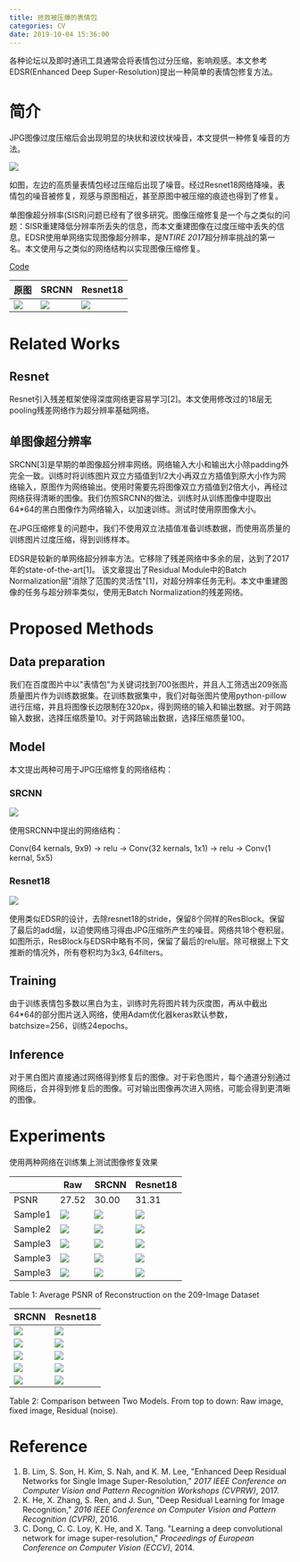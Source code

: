 ```yaml
---
title: 拯救被压爆的表情包
categories: CV
date: 2019-10-04 15:36:00
---
```


各种论坛以及即时通讯工具通常会将表情包过分压缩，影响观感。本文参考EDSR(Enhanced Deep Super-Resolution)提出一种简单的表情包修复方法。


<!-- more -->

# 简介

JPG图像过度压缩后会出现明显的块状和波纹状噪音，本文提供一种修复噪音的方法。

![](https://raw.githubusercontent.com/zyayoung/FixJPG/master/demo/demo_resnet18srh.jpg)

如图，左边的高质量表情包经过压缩后出现了噪音。经过Resnet18网络降噪，表情包的噪音被修复，观感与原图相近，甚至原图中被压缩的痕迹也得到了修复。

单图像超分辨率(SISR)问题已经有了很多研究。图像压缩修复是一个与之类似的问题：SISR重建降低分辨率所丢失的信息，而本文重建图像在过度压缩中丢失的信息。EDSR使用单网络实现图像超分辨率，是*NTIRE 2017*超分辨率挑战的第一名。本文使用与之类似的网络结构以实现图像压缩修复。

[Code](https://github.com/zyayoung/FixJPG)

| 原图                                                                      | SRCNN                                                                           | Resnet18                                                                             |
| ------------------------------------------------------------------------- | ------------------------------------------------------------------------------- | ------------------------------------------------------------------------------------ |
| ![](https://raw.githubusercontent.com/zyayoung/FixJPG/master/demo/xh.jpg) | ![](https://raw.githubusercontent.com/zyayoung/FixJPG/master/demo/y_srcnnh.jpg) | ![](https://raw.githubusercontent.com/zyayoung/FixJPG/master/demo/y_resnet18srh.jpg) |


# Related Works

## Resnet

Resnet引入残差框架使得深度网络更容易学习[2]。本文使用修改过的18层无pooling残差网络作为超分辨率基础网络。

## 单图像超分辨率

SRCNN[3]是早期的单图像超分辨率网络。网络输入大小和输出大小除padding外完全一致。训练时将训练图片双立方插值到1/2大小再双立方插值到原大小作为网络输入，原图作为网络输出。使用时需要先将图像双立方插值到2倍大小，再经过网络获得清晰的图像。我们仿照SRCNN的做法，训练时从训练图像中提取出64*64的黑白图像作为网络输入，以加速训练。测试时使用原图像大小。

在JPG压缩修复的问题中，我们不使用双立法插值准备训练数据，而使用高质量的训练图片过度压缩，得到训练样本。

EDSR是较新的单网络超分辨率方法。它移除了残差网络中多余的层，达到了2017年的state-of-the-art[1]。 该文章提出了Residual Module中的Batch Normalization层"消除了范围的灵活性"[1]，对超分辨率任务无利。本文中重建图像的任务与超分辨率类似，使用无Batch Normalization的残差网络。

# Proposed Methods

## Data preparation

我们在百度图片中以"表情包"为关键词找到700张图片，并且人工筛选出209张高质量图片作为训练数据集。在训练数据集中，我们对每张图片使用python-pillow进行压缩，并且将图像长边限制在320px，得到网络的输入和输出数据。对于网路输入数据，选择压缩质量10。对于网路输出数据，选择压缩质量100。

## Model

本文提出两种可用于JPG压缩修复的网络结构：

### SRCNN

![](https://raw.githubusercontent.com/zyayoung/FixJPG/master/demo/srcnn.jpg)

使用SRCNN中提出的网络结构：

Conv(64 kernals, 9x9) -> relu -> Conv(32 kernals, 1x1) -> relu -> Conv(1 kernal, 5x5)

### Resnet18

![](https://raw.githubusercontent.com/zyayoung/FixJPG/master/demo/resnet18sr.jpg)

使用类似EDSR的设计，去除resnet18的stride，保留8个同样的ResBlock。保留了最后的add层，以迫使网络习得由JPG压缩所产生的噪音。网络共18个卷积层。如图所示，ResBlock与EDSR中略有不同，保留了最后的relu层。除可根据上下文推断的情况外，所有卷积均为3x3, 64filters。

## Training

由于训练表情包多数以黑白为主，训练时先将图片转为灰度图，再从中截出64*64的部分图片送入网络，使用Adam优化器keras默认参数，batchsize=256，训练24epochs。

## Inference

对于黑白图片直接通过网络得到修复后的图像。对于彩色图片，每个通道分别通过网络后，合并得到修复后的图像。可对输出图像再次进入网络，可能会得到更清晰的图像。

# Experiments

使用两种网络在训练集上测试图像修复效果

|         | Raw                                                                       | SRCNN                                                                           | Resnet18                                                                             |
| ------- | ------------------------------------------------------------------------- | ------------------------------------------------------------------------------- | ------------------------------------------------------------------------------------ |
| PSNR    | 27.52                                                                     | 30.00                                                                           | 31.31                                                                                |
| Sample1 | ![](https://raw.githubusercontent.com/zyayoung/FixJPG/master/demo/x.jpg)  | ![](https://raw.githubusercontent.com/zyayoung/FixJPG/master/demo/y_srcnn.jpg)  | ![](https://raw.githubusercontent.com/zyayoung/FixJPG/master/demo/y_resnet18sr.jpg)  |
| Sample2 | ![](https://raw.githubusercontent.com/zyayoung/FixJPG/master/demo/x1.jpg) | ![](https://raw.githubusercontent.com/zyayoung/FixJPG/master/demo/y_srcnn1.jpg) | ![](https://raw.githubusercontent.com/zyayoung/FixJPG/master/demo/y_resnet18sr1.jpg) |
| Sample3 | ![](https://raw.githubusercontent.com/zyayoung/FixJPG/master/demo/x2.jpg) | ![](https://raw.githubusercontent.com/zyayoung/FixJPG/master/demo/y_srcnn2.jpg) | ![](https://raw.githubusercontent.com/zyayoung/FixJPG/master/demo/y_resnet18sr2.jpg) |
| Sample3 | ![](https://raw.githubusercontent.com/zyayoung/FixJPG/master/demo/x3.jpg) | ![](https://raw.githubusercontent.com/zyayoung/FixJPG/master/demo/y_srcnn3.jpg) | ![](https://raw.githubusercontent.com/zyayoung/FixJPG/master/demo/y_resnet18sr3.jpg) |
| Sample3 | ![](https://raw.githubusercontent.com/zyayoung/FixJPG/master/demo/x4.jpg) | ![](https://raw.githubusercontent.com/zyayoung/FixJPG/master/demo/y_srcnn4.jpg) | ![](https://raw.githubusercontent.com/zyayoung/FixJPG/master/demo/y_resnet18sr4.jpg) |

Table 1: Average PSNR of Reconstruction on the 209-Image Dataset

| SRCNN                                                                              | Resnet18                                                                                |
| ---------------------------------------------------------------------------------- | --------------------------------------------------------------------------------------- |
| ![](https://raw.githubusercontent.com/zyayoung/FixJPG/master/demo/demo_srcnn.jpg)  | ![](https://raw.githubusercontent.com/zyayoung/FixJPG/master/demo/demo_resnet18sr.jpg)  |
| ![](https://raw.githubusercontent.com/zyayoung/FixJPG/master/demo/demo_srcnn1.jpg) | ![](https://raw.githubusercontent.com/zyayoung/FixJPG/master/demo/demo_resnet18sr1.jpg) |
| ![](https://raw.githubusercontent.com/zyayoung/FixJPG/master/demo/demo_srcnn2.jpg) | ![](https://raw.githubusercontent.com/zyayoung/FixJPG/master/demo/demo_resnet18sr2.jpg) |
| ![](https://raw.githubusercontent.com/zyayoung/FixJPG/master/demo/demo_srcnn3.jpg) | ![](https://raw.githubusercontent.com/zyayoung/FixJPG/master/demo/demo_resnet18sr3.jpg) |
| ![](https://raw.githubusercontent.com/zyayoung/FixJPG/master/demo/demo_srcnnh.jpg) | ![](https://raw.githubusercontent.com/zyayoung/FixJPG/master/demo/demo_resnet18srh.jpg) |

Table 2: Comparison between Two Models. From top to down: Raw image, fixed image, Residual (noise).

# Reference

1. B. Lim, S. Son, H. Kim, S. Nah, and K. M. Lee, "Enhanced Deep Residual Networks for Single Image Super-Resolution," *2017 IEEE Conference on Computer Vision and Pattern Recognition Workshops (CVPRW)*, 2017.
2. K. He, X. Zhang, S. Ren, and J. Sun, "Deep Residual Learning for Image Recognition," *2016 IEEE Conference on Computer Vision and Pattern Recognition (CVPR)*, 2016.
3. C. Dong, C. C. Loy, K. He, and X. Tang.  "Learning a deep convolutional network for image super-resolution," *Proceedings of European Conference on Computer Vision (ECCV)*, 2014.
